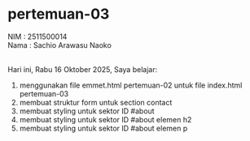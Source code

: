 # pertemuan-03

NIM : 2511500014<br>
Nama : Sachio Arawasu Naoko<br><br>

Hari ini, Rabu 16 Oktober 2025, Saya belajar:
<ol>
 <li>menggunakan file emmet.html pertemuan-02 untuk file index.html pertemuan-03</li>
 <li>membuat struktur form untuk section contact</li>
 <li>membuat styling untuk sektor ID #about </li>
 <li>membuat styling untuk sektor ID #about elemen h2</li>
 <li>membuat styling untuk sektor ID #about elemen p</li>
<ol>